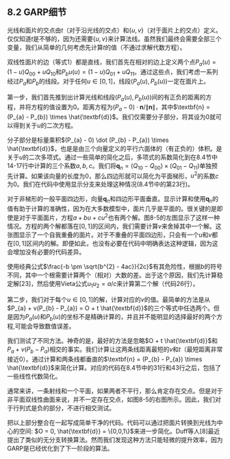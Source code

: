 ## 8.2 GARP细节
光线和面片的交点由$t$（对于沿光线的交点）和$\{u,v\}$（对于面片上的交点）定义。仅仅知道$t$是不够的，因为还需要$\{u,v\}$来计算法线。虽然我们最终会需要全部三个变量，我们从简单的几何考虑先计算$t$的值（不通过求解代数方程）。

双线性面片的边（等式1）都是直线，我们首先在相对的边上定义两个点$P_{a}(u) = (1-u)Q_{00}  + u Q_{10}$和$P_{b}u(u) = (1-u)Q_{01} + uQ_{11}$。通过这些点，我们考虑一系列经过$P_{a}$和$P_{b}$的线段。对于任何$u \in [0,1]$，线段$(P_{a}(u), P_{b}(u))$一定在面片上。

第一步，我们首先推到出计算光线和线段$(P_{a}(u), P_{b}(u))$间的有正负的距离的方程，并将方程的值设置为0。距离方程为$(P_{a} - 0) \cdot \textbf{n} / \| \textbf{n} \|$，其中$\textbf{n} = (P_{a} - P_{b}) \times \hat{\textbf{d}}$。我们仅需要分子部分，将其设为0就可以得到关于$u$的二次方程。

分子部分是标量乘积$(P_{a} - 0) \dot (P_{b} - P_{a}) \times \hat{\textbf{d}}$，也是是由三个向量定义的平行六面体的（有正负的）体积。是关于$u$的二次多项式。通过一些简单的简化之后，多项式的系数简化到在8.4节中14-17行中计算的三个系数$a,b,c$。我们将$\textbf{q}_{n} = (Q_{10} - Q_{00}) \times (Q_{01} - Q_{11})$单独预先计算。如果该向量的长度为0，那么四边形就可以简化为平面梯形，$u^{2}$的系数$c$为0。我们在代码中使用显示分支来处理这种情况(8.4节中的第23行)。

对于非梯形的一般平面四边形，向量$\textbf{q}_{n}$和四边形平面垂直。显示计算和使用$\textbf{q}_{n}$的值有助于计算的准确性，因为在大多数模型中，面片几乎是平面的。很关键的是即使是对于平面面片，方程$a + bu + c u^{2}$也有两个解。图8-5的左图显示了这样一种情况。方程的两个解都落在$[0,1]$的区间内，我们需要计算$v$来舍掉其中一个解。这张图显示了一个自我重叠的面片。对于不重叠的平面四边形，只会有一个$u$和$v$都在$[0,1]$区间内的解。即便如此，也没有必要在代码中明确表达这种逻辑，因为这会增加没有必要的代码差异。

使用经典公式$\frac{-b \pm \sqrt{b^{2} - 4ac}}{2c}$有其危险性，根据$b$的符号不同，其中一个根需要计算两个（相对）大数的差。出于这个原因，我们先计算稳定解[23]，然后使用Vieta公式$u_{1}u_{2} = a/c$来计算第二个解（代码26行）。

第二步，我们对于每个$u \in [0,1]$的解，计算对应的$v$的值。最简单的方法是从$P_{a} + v(P_{b} - P_{a}) = O + t \hat{\textbf{d}}$的三个等式中任选两个。但是因为$P_{a}(u)$和$P_{b}(u)$的坐标不是精确计算的，并且并不能明显的选择最好的两个方程,可能会导致数值误差。

我们测试了不同方法。神奇的是，最好的方法是忽略$O + t \hat{\textbf{d}}$和$P_{a} + v(P_{b} - P_{a})$相交的事实。我们计算让这两条线距离最短的$v$和$t$（最短距离非常接近0）。通过计算和两条线都垂直的$\textbf{n} = (P_{b} - P_{a}) \times \hat{\textbf{d}}$来简化计算。对应的代码在8.4节中的31行和43行之后，包括了一些线性代数简化。

通常来讲，一条射线和一个平面，如果两者不平行，那么肯定存在交点。但是对于非平面双线性曲面来说，并不一定存在交点，如图8-5的右图所示。因此，我们对于行列式是负的部分，不进行相交测试。

把以上部分整合在一起写成简单干净的代码。代码可以通过把面片转换到光线为中心的空间: $O = 0, \hat{\textbf{d}} = \{0,0,1\}$来进一步简化。Duff等人[8]最近提出了类似的无分支转换算法。然而我们发现这种方法只能轻微的提升效率，因为GARP是已经优化到了下一阶段的算法。
